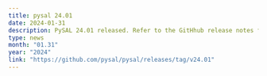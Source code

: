 ```yaml
---
title: pysal 24.01
date: 2024-01-31
description: PySAL 24.01 released. Refer to the GitHhub release notes for details.
type: news
month: "01.31"
year: "2024"
link: "https://github.com/pysal/pysal/releases/tag/v24.01"
---
```


